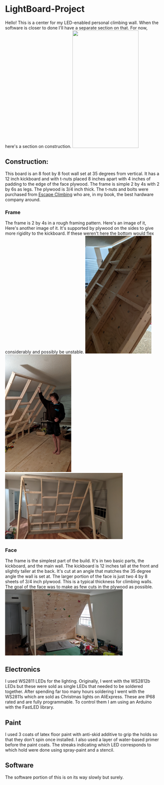 # LightBoard-Project
Hello! This is a center for my LED-enabled personal climbing wall. When the software is closer to done I'll have a separate section on that. For now, here's a section on construction. <img src="/images/constructionComplete.jpg" width="216" height="384" />

## Construction:
This board is an 8 foot by 8 foot wall set at 35 degrees from vertical. It has a 12 inch kickboard and with t-nuts placed 8 inches apart with 4 inches of padding to the edge of the face plywood. The frame is simple 2 by 4s with 2 by 6s as legs. The plywood is 3/4 inch thick. The t-nuts and bolts were purchased from [Escape Climbing](https://escapeclimbing.com/) who are, in my book, the best hardware company around. 
### Frame
The frame is 2 by 4s in a rough framing pattern. Here's an image of it, Here's another image of it. It's supported by plywood on the sides to give more rigidity to the kickboard. If these weren't here the bottom would flex considerably and possibly be unstable. <img src="/images/backFrame.jpg" width="216" height="384" /> <img src="/images/standingFrame.jpg" width="216" height="384" /> <img src="/images/frameWithLegs.jpg" width="384" height="216" />
### Face
The frame is the simplest part of the build. It's in two basic parts, the kickboard, and the main wall. The kickboard is 12 inches tall at the front and slightly taller at the back. It's cut at an angle that matches the 35 degree angle the wall is set at. The larger portion of the face is just two 4 by 8 sheets of 3/4 inch plywood. This is a typical thickness for climbing walls. The goal of the face was to make as few cuts in the plywood as possible. <img src="/images/constructedWithHolds.jpg" width="384" height="216" />
## Electronics
I used WS2811 LEDs for the lighting. Originally, I went with the WS2812b LEDs but these were sold as single LEDs that needed to be soldered together. After spending far too many hours soldering I went with the WS2811s which are sold as Christmas lights on AliExpress. These are IP68 rated and are fully programmable. To control them I am using an Arduino with the FastLED library. 
## Paint
I used 3 coats of latex floor paint with anti-skid additive to grip the holds so that they don't spin once installed. I also used a layer of water-based primer before the paint coats. The streaks indicating which LED corresponds to which hold were done using spray-paint and a stencil. 
## Software
The software portion of this is on its way slowly but surely. 
